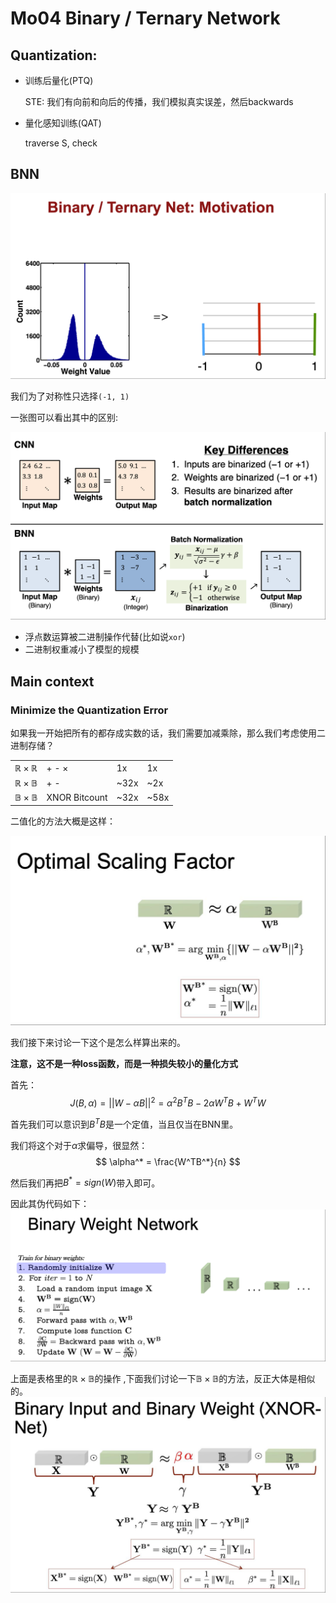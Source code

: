 # Mo04 Binary / Ternary Network


## Quantization:
- 训练后量化(PTQ)
  
    STE:    我们有向前和向后的传播，我们模拟真实误差，然后backwards
- 量化感知训练(QAT)

    traverse S, check 

## BNN

![fsd](../pictures/image%20copy%2026.png)

我们为了对称性只选择`(-1, 1)`

一张图可以看出其中的区别:

![fdf](../pictures/image%20copy%2027.png)

- 浮点数运算被二进制操作代替(比如说`xor`)
- 二进制权重减小了模型的规模
  
## Main context

### Minimize the Quantization Error
如果我一开始把所有的都存成实数的话，我们需要加减乘除，那么我们考虑使用二进制存储？

|||||
|---|---|---|---|
|$\mathbb{R} \times \mathbb{R}$|+ - $\times$| 1x|1x|
|$\mathbb{R} \times \mathbb{B}$|+ -|~32x|~2x|d
|$\mathbb{B} \times \mathbb{B}$|XNOR  Bitcount|~32x|~58x|

二值化的方法大概是这样：

![fdsa](../pictures/image%20copy%2028.png)

我们接下来讨论一下这个是怎么样算出来的。

**注意，这不是一种loss函数，而是一种损失较小的量化方式**

首先：
$$
J(B,\alpha) = ||W - \alpha B||^2 = \alpha ^2 B^TB - 2\alpha W^TB + W^TW
$$

首先我们可以意识到$B^TB$是一个定值，当且仅当在BNN里。

我们将这个对于$\alpha$求偏导，很显然：
$$
\alpha^* = \frac{W^TB^*}{n}
$$

然后我们再把$B^* = sign(W)$带入即可。

因此其伪代码如下：
![fds](../pictures/image%20copy%2029.png)

上面是表格里的$\mathbb{R} \times \mathbb{{B}}$的操作
,下面我们讨论一下$\mathbb{B} \times \mathbb{B}$的方法，反正大体是相似的。
![fasdf](../pictures/image%20copy%2030.png)